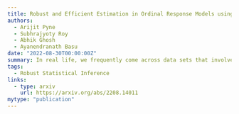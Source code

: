 ```yaml
---
title: Robust and Efficient Estimation in Ordinal Response Models using the Density Power Divergence
authors:
  - Arijit Pyne
  - Subhrajyoty Roy
  - Abhik Ghosh
  - Ayanendranath Basu
date: "2022-08-30T00:00:00Z"
summary: In real life, we frequently come across data sets that involve some independent explanatory variable(s) generating a set of ordinal responses. In this paper, we explore a minimum distance estimation procedure based on the popular density power divergence (DPD) to yield robust parameter estimates for the ordinal response model.
tags:
  - Robust Statistical Inference
links:
  - type: arxiv
    url: https://arxiv.org/abs/2208.14011
mytype: "publication"
---
```

